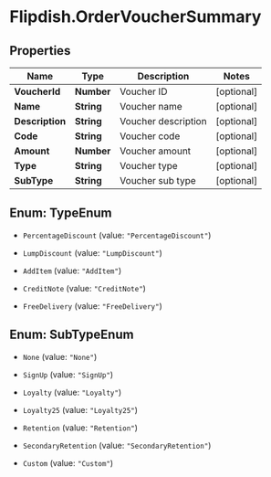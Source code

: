 # Flipdish.OrderVoucherSummary

## Properties
Name | Type | Description | Notes
------------ | ------------- | ------------- | -------------
**VoucherId** | **Number** | Voucher ID | [optional] 
**Name** | **String** | Voucher name | [optional] 
**Description** | **String** | Voucher description | [optional] 
**Code** | **String** | Voucher code | [optional] 
**Amount** | **Number** | Voucher amount | [optional] 
**Type** | **String** | Voucher type | [optional] 
**SubType** | **String** | Voucher sub type | [optional] 


<a name="TypeEnum"></a>
## Enum: TypeEnum


* `PercentageDiscount` (value: `"PercentageDiscount"`)

* `LumpDiscount` (value: `"LumpDiscount"`)

* `AddItem` (value: `"AddItem"`)

* `CreditNote` (value: `"CreditNote"`)

* `FreeDelivery` (value: `"FreeDelivery"`)




<a name="SubTypeEnum"></a>
## Enum: SubTypeEnum


* `None` (value: `"None"`)

* `SignUp` (value: `"SignUp"`)

* `Loyalty` (value: `"Loyalty"`)

* `Loyalty25` (value: `"Loyalty25"`)

* `Retention` (value: `"Retention"`)

* `SecondaryRetention` (value: `"SecondaryRetention"`)

* `Custom` (value: `"Custom"`)




